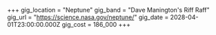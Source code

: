 +++
gig_location = "Neptune"
gig_band = "Dave Manington's Riff Raff"
gig_url = "https://science.nasa.gov/neptune/"
gig_date = 2028-04-01T23:00:00.000Z
gig_cost = 186_000
+++

